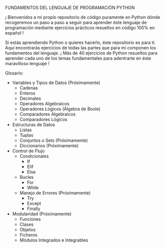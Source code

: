 FUNDAMENTOS DEL LENGUAJE DE PROGRAMACIÓN PYTHON 

¡ Bienvenidos a mi propio repositorio de código puramente en Python dónde recogeremos un paso a paso a seguir para aprender éste lenguaje de programación mediante ejercicios prácticos resueltos
en código 100% en español !

Si estás aprendiendo Python o quieres hacerlo, éste repositorio es para tí. Aquí encontrarás ejercicios de todas las partes que para mí componen los fundamentos del lenguaje.
¡ Más de 40 ejercicios de Python resueltos para aprender cada uno de los temas fundamentales para adentrarte en éste maravilloso lenguaje !

Glosario:
  - Variables y Tipos de Datos (Próximamente)
      - Cadenas
      - Enteros
      - Decimales
      - Operadores Algebraicos
      - Operadores Lógicos (Álgebra de Boole)
      - Comparadores Algebraicos
      - Comparadores Lógicos
  - Estructuras de Datos
      - Listas
      - Tuplas
      - Conjuntos o Sets (Próximamente)
      - Diccionarios (Próximamente)
  - Control de Flujo
      - Condicionales
          - If
          - Elif
          - Else
      - Bucles
          - For
          - While
      - Manejo de Errores (Próximamente)
          - Try
          - Except
          - Finally
  - Modularidad (Próximamente)
      - Funciones
      - Clases
      - Objetos
      - Ficheros
      - Módulos Integrados e Integrables
  
  
        
     
      
      
  















    





        



 








    




    




        



